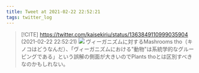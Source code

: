 ```yaml
---
title: Tweet at 2021-02-22 22:52:21
tags: twitter_log
---
```


> [!CITE] https://twitter.com/kaisekiriu/status/1363849110999035904 (2021-02-22 22:52:21)
> ![](https://twitter.com/kaisekiriu/status/1363849110999035904)
> ヴィーガニズムに対するMashrooms tho（キノコはどうなんだ）、「ヴィーガニズムにおける"動物"は系統学的なグルーピングである」という誤解の側面が大きいのでPlants thoとは区別すべきなのかもしれない。
